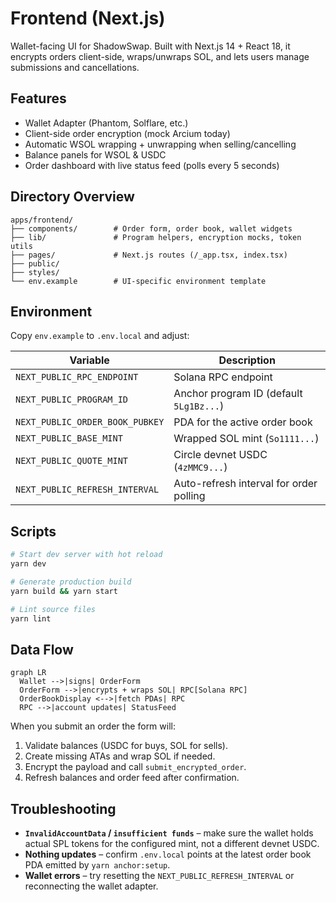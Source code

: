 # Frontend (Next.js)

Wallet-facing UI for ShadowSwap. Built with Next.js 14 + React 18, it encrypts orders client-side, wraps/unwraps SOL, and lets users manage submissions and cancellations.

## Features

- Wallet Adapter (Phantom, Solflare, etc.)
- Client-side order encryption (mock Arcium today)
- Automatic WSOL wrapping + unwrapping when selling/cancelling
- Balance panels for WSOL & USDC
- Order dashboard with live status feed (polls every 5 seconds)

## Directory Overview

```
apps/frontend/
├── components/        # Order form, order book, wallet widgets
├── lib/               # Program helpers, encryption mocks, token utils
├── pages/             # Next.js routes (/_app.tsx, index.tsx)
├── public/
├── styles/
└── env.example        # UI-specific environment template
```

## Environment

Copy `env.example` to `.env.local` and adjust:

| Variable | Description |
| --- | --- |
| `NEXT_PUBLIC_RPC_ENDPOINT` | Solana RPC endpoint |
| `NEXT_PUBLIC_PROGRAM_ID` | Anchor program ID (default `5Lg1Bz...`) |
| `NEXT_PUBLIC_ORDER_BOOK_PUBKEY` | PDA for the active order book |
| `NEXT_PUBLIC_BASE_MINT` | Wrapped SOL mint (`So1111...`) |
| `NEXT_PUBLIC_QUOTE_MINT` | Circle devnet USDC (`4zMMC9...`) |
| `NEXT_PUBLIC_REFRESH_INTERVAL` | Auto-refresh interval for order polling |

## Scripts

```bash
# Start dev server with hot reload
yarn dev

# Generate production build
yarn build && yarn start

# Lint source files
yarn lint
```

## Data Flow

```mermaid
graph LR
  Wallet -->|signs| OrderForm
  OrderForm -->|encrypts + wraps SOL| RPC[Solana RPC]
  OrderBookDisplay <-->|fetch PDAs| RPC
  RPC -->|account updates| StatusFeed
```

When you submit an order the form will:
1. Validate balances (USDC for buys, SOL for sells).
2. Create missing ATAs and wrap SOL if needed.
3. Encrypt the payload and call `submit_encrypted_order`.
4. Refresh balances and order feed after confirmation.

## Troubleshooting

- **`InvalidAccountData` / `insufficient funds`** – make sure the wallet holds actual SPL tokens for the configured mint, not a different devnet USDC.
- **Nothing updates** – confirm `.env.local` points at the latest order book PDA emitted by `yarn anchor:setup`.
- **Wallet errors** – try resetting the `NEXT_PUBLIC_REFRESH_INTERVAL` or reconnecting the wallet adapter.
